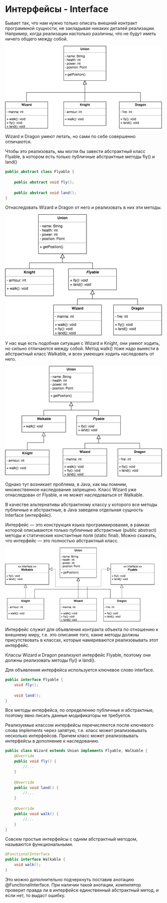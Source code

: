 # Интерфейсы - Interface

Бывает так, что нам нужно только описать внешний контракт программной сущности, не закладывая никаких деталей реализации. Например, когда реализации настолько различны, что не будут иметь ничего общего между собой.

![uml-diagram-1](assets/01.png)

Wizard и Dragon умеют летать, но сами по себе совершенно отличаются.

Чтобы это реализовать, мы могли бы завести абстрактный класс Flyable, в котором есть только публичные абстрактные методы fly() и land()
```java
public abstract class Flyable {

    public abstract void fly();

    public abstract void land();
}
```
Отнаследовать Wizard и Dragon от него и реализовать в них эти методы. 

![uml-diagram-2](assets/02.png)

У нас еще есть подобная ситуация с Wizard и Knight, они умеют ходить, но сильно отличаются между собой. Метод walk() тоже надо вынести в абстрактный класс Walkable, и всех умеющих ходить наследовать от него.

![uml-diagram-3](assets/03.png)

Однако тут возникает проблема, в Java, как мы помним, множественное наследование запрещено. Класс Wizard уже отнаследован от Flyable, и не может наследоваться от Walkable.

В качестве альтернативы абстрактному классу у которого все методы публичные и абстрактные, в Java заведена отдельная сущность Interface (интерфейс).

Интерфейс — это конструкция языка программирования, в рамках которой описываются только публичные абстрактные (public abstract) методы и статические константные поля (static final). Можно скажать, что интерфейс — это полностью абстрактный класс.

![uml-diagram-4](assets/04.png)

Интерфейс служит для объявления контракта объекта по отношению к внешнему миру, т.е. это описание того, какие методы должны присутствовать в классах, которые намереваются реализовывать этот интерфейс. 

Классы Wizard и Dragon реализуют интерфейс Flyable, поэтому они должны реализовать методы fly() и land().

Для объявления интерфейса используется ключевое слово interface.
```java
public interface Flyable {
    void fly();

    void land();
}
```

Все методы интерфейса, по определению публичные и абстрактные, поэтому явно писать данные модификаторы не требуется.

Реализуемые классом интерфейсы перечисляются после ключевого слова implements через запятую, т.е. класс может реализовывать несколько интерфейсов. Причем класс может реализовывать интерфейсы в дополнение к наследованию.
```java
public class Wizard extends Union implements Flyable, Walkable {
    @Override
    public void fly() {
        //...
    }

    @Override
    public void land() {
        //...
    }

    @Override
    public void walk() {
        //...
    }
}
```

Совсем простые интерфейсы с одним абстрактный методом, называются функциональными. 
```java
@FunctionalInterface
public interface Walkable {
    void walk();
}
```
Это можно дополнительно подчеркнуть поставив анотацию @FunctionalInterface. При наличии такой анотации, компилятор проверит правда ли в интерфейсе единственный абстрактный метод, и если нет, то выдаст ошибку. 
